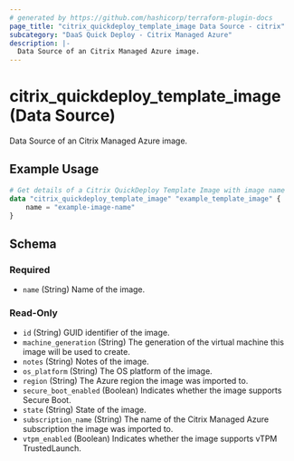 ```yaml
---
# generated by https://github.com/hashicorp/terraform-plugin-docs
page_title: "citrix_quickdeploy_template_image Data Source - citrix"
subcategory: "DaaS Quick Deploy - Citrix Managed Azure"
description: |-
  Data Source of an Citrix Managed Azure image.
---
```


# citrix_quickdeploy_template_image (Data Source)

Data Source of an Citrix Managed Azure image.

## Example Usage

```terraform
# Get details of a Citrix QuickDeploy Template Image with image name
data "citrix_quickdeploy_template_image" "example_template_image" {
    name = "example-image-name"
}
```

<!-- schema generated by tfplugindocs -->
## Schema

### Required

- `name` (String) Name of the image.

### Read-Only

- `id` (String) GUID identifier of the image.
- `machine_generation` (String) The generation of the virtual machine this image will be used to create.
- `notes` (String) Notes of the image.
- `os_platform` (String) The OS platform of the image.
- `region` (String) The Azure region the image was imported to.
- `secure_boot_enabled` (Boolean) Indicates whether the image supports Secure Boot.
- `state` (String) State of the image.
- `subscription_name` (String) The name of the Citrix Managed Azure subscription the image was imported to.
- `vtpm_enabled` (Boolean) Indicates whether the image supports vTPM TrustedLaunch.